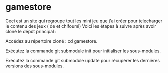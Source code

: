 # gamestore
Ceci est un site qui regroupe tout les mini jeu que j'ai créer 
pour telecharger le contenu des jeux ( de et chifoumi) 
Voici les étapes à suivre après avoir cloné le dépôt principal :

Accédez au répertoire cloné : cd gamestore.

Exécutez la commande git submodule init pour initialiser les sous-modules.

Exécutez la commande git submodule update pour récupérer les dernières versions des sous-modules.
